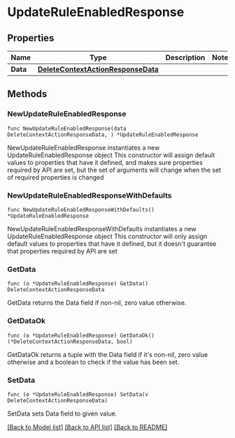 # UpdateRuleEnabledResponse

## Properties

Name | Type | Description | Notes
------------ | ------------- | ------------- | -------------
**Data** | [**DeleteContextActionResponseData**](DeleteContextActionResponseData.md) |  | 

## Methods

### NewUpdateRuleEnabledResponse

`func NewUpdateRuleEnabledResponse(data DeleteContextActionResponseData, ) *UpdateRuleEnabledResponse`

NewUpdateRuleEnabledResponse instantiates a new UpdateRuleEnabledResponse object
This constructor will assign default values to properties that have it defined,
and makes sure properties required by API are set, but the set of arguments
will change when the set of required properties is changed

### NewUpdateRuleEnabledResponseWithDefaults

`func NewUpdateRuleEnabledResponseWithDefaults() *UpdateRuleEnabledResponse`

NewUpdateRuleEnabledResponseWithDefaults instantiates a new UpdateRuleEnabledResponse object
This constructor will only assign default values to properties that have it defined,
but it doesn't guarantee that properties required by API are set

### GetData

`func (o *UpdateRuleEnabledResponse) GetData() DeleteContextActionResponseData`

GetData returns the Data field if non-nil, zero value otherwise.

### GetDataOk

`func (o *UpdateRuleEnabledResponse) GetDataOk() (*DeleteContextActionResponseData, bool)`

GetDataOk returns a tuple with the Data field if it's non-nil, zero value otherwise
and a boolean to check if the value has been set.

### SetData

`func (o *UpdateRuleEnabledResponse) SetData(v DeleteContextActionResponseData)`

SetData sets Data field to given value.



[[Back to Model list]](../README.md#documentation-for-models) [[Back to API list]](../README.md#documentation-for-api-endpoints) [[Back to README]](../README.md)


